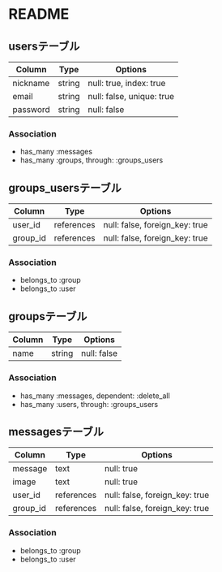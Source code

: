 # README
## usersテーブル
|Column|Type|Options|
|------|----|-------|
|nickname|string|null: true, index: true|
|email|string|null: false, unique: true|
|password|string|null: false|
### Association
- has_many :messages
- has_many :groups, through: :groups_users

## groups_usersテーブル
|Column|Type|Options|
|------|----|-------|
|user_id|references|null: false, foreign_key: true|
|group_id|references|null: false, foreign_key: true|
### Association
- belongs_to :group
- belongs_to :user

## groupsテーブル
|Column|Type|Options|
|------|----|-------|
|name|string|null: false|
### Association
- has_many :messages, dependent: :delete_all
- has_many :users, through: :groups_users

## messagesテーブル
|Column|Type|Options|
|------|----|-------|
|message|text|null: true|
|image|text|null: true|
|user_id|references|null: false, foreign_key: true|
|group_id|references|null: false, foreign_key: true|
### Association
- belongs_to :group
- belongs_to :user
